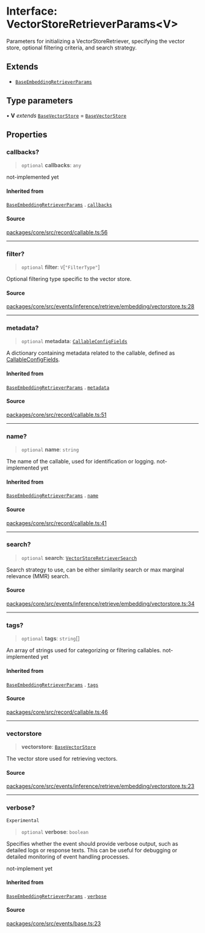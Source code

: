 # Interface: VectorStoreRetrieverParams\<V\>

Parameters for initializing a VectorStoreRetriever, specifying the vector store,
optional filtering criteria, and search strategy.

## Extends

- [`BaseEmbeddingRetrieverParams`](../../../base/interfaces/BaseEmbeddingRetrieverParams.md)

## Type parameters

• **V** *extends* [`BaseVectorStore`](../../../../../input/load/vectorstore/base/classes/BaseVectorStore.md) = [`BaseVectorStore`](../../../../../input/load/vectorstore/base/classes/BaseVectorStore.md)

## Properties

### callbacks?

> `optional` **callbacks**: `any`

not-implemented yet

#### Inherited from

[`BaseEmbeddingRetrieverParams`](../../../base/interfaces/BaseEmbeddingRetrieverParams.md) . [`callbacks`](../../../base/interfaces/BaseEmbeddingRetrieverParams.md#callbacks)

#### Source

[packages/core/src/record/callable.ts:56](https://github.com/VictorS67/encre/blob/42c3bddca4be2d23ad959c1c99381eefbf43789c/packages/core/src/record/callable.ts#L56)

***

### filter?

> `optional` **filter**: `V`\[`"FilterType"`\]

Optional filtering type specific to the vector store.

#### Source

[packages/core/src/events/inference/retrieve/embedding/vectorstore.ts:28](https://github.com/VictorS67/encre/blob/42c3bddca4be2d23ad959c1c99381eefbf43789c/packages/core/src/events/inference/retrieve/embedding/vectorstore.ts#L28)

***

### metadata?

> `optional` **metadata**: [`CallableConfigFields`](../../../../../../record/callable/type-aliases/CallableConfigFields.md)

A dictionary containing metadata related to the callable, defined as [CallableConfigFields](../../../../../../record/callable/type-aliases/CallableConfigFields.md).

#### Inherited from

[`BaseEmbeddingRetrieverParams`](../../../base/interfaces/BaseEmbeddingRetrieverParams.md) . [`metadata`](../../../base/interfaces/BaseEmbeddingRetrieverParams.md#metadata)

#### Source

[packages/core/src/record/callable.ts:51](https://github.com/VictorS67/encre/blob/42c3bddca4be2d23ad959c1c99381eefbf43789c/packages/core/src/record/callable.ts#L51)

***

### name?

> `optional` **name**: `string`

The name of the callable, used for identification or logging. not-implemented yet

#### Inherited from

[`BaseEmbeddingRetrieverParams`](../../../base/interfaces/BaseEmbeddingRetrieverParams.md) . [`name`](../../../base/interfaces/BaseEmbeddingRetrieverParams.md#name)

#### Source

[packages/core/src/record/callable.ts:41](https://github.com/VictorS67/encre/blob/42c3bddca4be2d23ad959c1c99381eefbf43789c/packages/core/src/record/callable.ts#L41)

***

### search?

> `optional` **search**: [`VectorStoreRetrieverSearch`](../../type-aliases/VectorStoreRetrieverSearch.md)

Search strategy to use, can be either similarity search or max marginal
relevance (MMR) search.

#### Source

[packages/core/src/events/inference/retrieve/embedding/vectorstore.ts:34](https://github.com/VictorS67/encre/blob/42c3bddca4be2d23ad959c1c99381eefbf43789c/packages/core/src/events/inference/retrieve/embedding/vectorstore.ts#L34)

***

### tags?

> `optional` **tags**: `string`[]

An array of strings used for categorizing or filtering callables. not-implemented yet

#### Inherited from

[`BaseEmbeddingRetrieverParams`](../../../base/interfaces/BaseEmbeddingRetrieverParams.md) . [`tags`](../../../base/interfaces/BaseEmbeddingRetrieverParams.md#tags)

#### Source

[packages/core/src/record/callable.ts:46](https://github.com/VictorS67/encre/blob/42c3bddca4be2d23ad959c1c99381eefbf43789c/packages/core/src/record/callable.ts#L46)

***

### vectorstore

> **vectorstore**: [`BaseVectorStore`](../../../../../input/load/vectorstore/base/classes/BaseVectorStore.md)

The vector store used for retrieving vectors.

#### Source

[packages/core/src/events/inference/retrieve/embedding/vectorstore.ts:23](https://github.com/VictorS67/encre/blob/42c3bddca4be2d23ad959c1c99381eefbf43789c/packages/core/src/events/inference/retrieve/embedding/vectorstore.ts#L23)

***

### verbose?

`Experimental`

> `optional` **verbose**: `boolean`

Specifies whether the event should provide verbose output, such as detailed logs or response texts.
This can be useful for debugging or detailed monitoring of event handling processes.

not-implement yet

#### Inherited from

[`BaseEmbeddingRetrieverParams`](../../../base/interfaces/BaseEmbeddingRetrieverParams.md) . [`verbose`](../../../base/interfaces/BaseEmbeddingRetrieverParams.md#verbose)

#### Source

[packages/core/src/events/base.ts:23](https://github.com/VictorS67/encre/blob/42c3bddca4be2d23ad959c1c99381eefbf43789c/packages/core/src/events/base.ts#L23)

